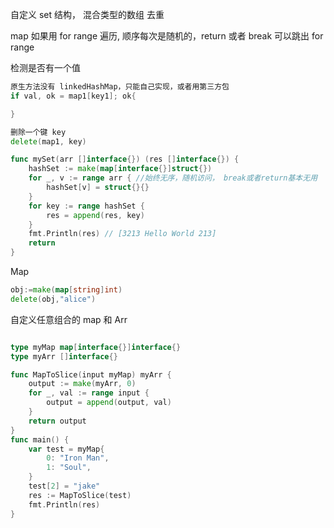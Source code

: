 自定义 set 结构， 混合类型的数组 去重

map 如果用 for range 遍历, 顺序每次是随机的，return 或者 break 可以跳出 for range

检测是否有一个值

```go
原生方法没有 linkedHashMap，只能自己实现，或者用第三方包
if val, ok = map1[key1]; ok{

}

删除一个键 key
delete(map1, key)
```

```go
func mySet(arr []interface{}) (res []interface{}) {
	hashSet := make(map[interface{}]struct{})
	for _, v := range arr { //始终无序，随机访问， break或者return基本无用
		hashSet[v] = struct{}{}
	}
	for key := range hashSet {
		res = append(res, key)
	}
	fmt.Println(res) // [3213 Hello World 213]
	return
}
```

Map

```go
obj:=make(map[string]int)
delete(obj,"alice")
```

自定义任意组合的 map 和 Arr

```go

type myMap map[interface{}]interface{}
type myArr []interface{}

func MapToSlice(input myMap) myArr {
	output := make(myArr, 0)
	for _, val := range input {
		output = append(output, val)
	}
	return output
}
func main() {
	var test = myMap{
		0: "Iron Man",
		1: "Soul",
	}
	test[2] = "jake"
	res := MapToSlice(test)
	fmt.Println(res)
}
```
